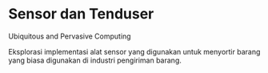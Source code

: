 # Sensor dan Tenduser
Ubiquitous and Pervasive Computing

Eksplorasi implementasi alat sensor yang digunakan untuk menyortir barang yang biasa digunakan di industri pengiriman barang.
